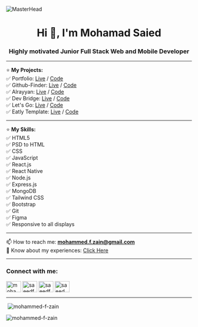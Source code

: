 ![MasterHead](https://media1.giphy.com/media/v1.Y2lkPTc5MGI3NjExb2VjaWQ1Zmt1NzV3MzJwcnF6ajhscjNhaGJhOW8yMTJqYjVjM3E3NSZlcD12MV9pbnRlcm5hbF9naWZfYnlfaWQmY3Q9Zw/26tn33aiTi1jkl6H6/giphy.gif)

<h1 align="center">Hi 👋, I'm Mohamad Saied</h1>
<h3 align="center">Highly motivated Junior Full Stack Web and Mobile Developer</h3>

---

⭐ **My Projects:**  
✅ Portfolio: [Live](https://saeedf-portfolio.netlify.app/) / [Code](https://github.com/mohammed-f-zain/new-portfolio)  
✅ Github-Finder: [Live](https://githubfounder.netlify.app/) / [Code](https://github.com/mohammed-f-zain/github-Founder)  
✅ Alrayyan: [Live](https://alrayyan.netlify.app/) / [Code](https://github.com/mohammed-f-zain/alrayyan)  
✅ Dev Bridge: [Live](https://devbridge.netlify.app/) / [Code](https://github.com/mohammed-f-zain/registration-devBridge)  
✅ Let's Go: [Live](https://lets-goo.netlify.app/) / [Code](https://github.com/mohammed-f-zain/Travel-Planner)  
✅ Eatly Template: [Live](https://eatly-template.netlify.app/) / [Code](https://github.com/mohammed-f-zain/Eatly_Task)  

---

⭐ **My Skills:**  
✅ HTML5  
✅ PSD to HTML  
✅ CSS  
✅ JavaScript  
✅ React.js  
✅ React Native  
✅ Node.js  
✅ Express.js  
✅ MongoDB  
✅ Tailwind CSS  
✅ Bootstrap  
✅ Git  
✅ Figma  
✅ Responsive to all displays  

---

📫 How to reach me: **mohammed.f.zain@gmail.com**  
📄 Know about my experiences: [Click Here](fullstackresume.tiiny.site)  

---

<h3 align="left">Connect with me:</h3>
<p align="left">
  <a href="https://www.linkedin.com/in/mohammed-saed/" target="blank"><img align="center" src="https://raw.githubusercontent.com/rahuldkjain/github-profile-readme-generator/master/src/images/icons/Social/linked-in-alt.svg" alt="mohammed-saed" height="30" width="40" /></a>
  <a href="https://instagram.com/saeedfwaz" target="blank"><img align="center" src="https://raw.githubusercontent.com/rahuldkjain/github-profile-readme-generator/master/src/images/icons/Social/instagram.svg" alt="saeedfwaz" height="30" width="40" /></a>
  <a href="https://wa.link/0p4efa" target="blank"><img align="center" src="https://raw.githubusercontent.com/rahuldkjain/github-profile-readme-generator/master/src/images/icons/Social/whatsapp.svg" alt="saeedfwaz" height="30" width="40" /></a>
  <a href="https://fb.com/saeed.fwaz.5" target="blank"><img align="center" src="https://raw.githubusercontent.com/rahuldkjain/github-profile-readme-generator/master/src/images/icons/Social/facebook.svg" alt="saeed fwaz" height="30" width="40" /></a>
</p>

---

<p>&nbsp;<img align="center" src="https://github-readme-stats.vercel.app/api?username=mohammed-f-zain&show_icons=true&locale=en" alt="mohammed-f-zain" /></p>
<p><img align="center" src="https://github-readme-streak-stats.herokuapp.com/?user=mohammed-f-zain&" alt="mohammed-f-zain" /></p>
